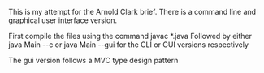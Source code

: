 This is my attempt for the Arnold Clark brief.
There is a command line and graphical user interface version.

First compile the files using the command javac *.java
Followed by either java Main --c or java Main --gui for the CLI or GUI versions respectively

The gui version follows a MVC type design pattern
